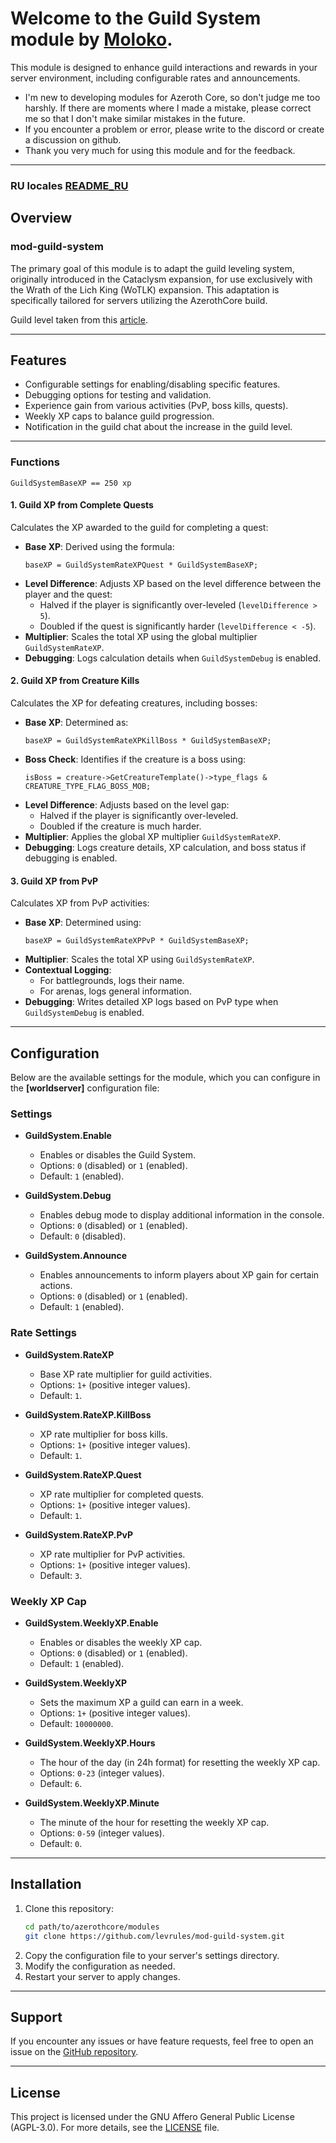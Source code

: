 # Welcome to the **Guild System** module by [Moloko](https://github.com/levrules/mod-guild-system).
This module is designed to enhance guild interactions and rewards in your server environment, including configurable rates and announcements.

- I'm new to developing modules for Azeroth Core, so don't judge me too harshly. If there are moments where I made a mistake, please correct me so that I don't make similar mistakes in the future.
- If you encounter a problem or error, please write to the discord or create a discussion on github.
- Thank you very much for using this module and for the feedback.
---

### RU locales [README_RU](https://github.com/levrules/mod-guild-system/blob/main/README_RU.md)

## Overview

### **mod-guild-system**
The primary goal of this module is to adapt the guild leveling system, originally introduced in the Cataclysm expansion, for use exclusively with the Wrath of the Lich King (WoTLK) expansion. This adaptation is specifically tailored for servers utilizing the AzerothCore build.

Guild level taken from this [article](https://wowpedia.fandom.com/wiki/Guild_advancement).

---

## Features

- Configurable settings for enabling/disabling specific features.
- Debugging options for testing and validation.
- Experience gain from various activities (PvP, boss kills, quests).
- Weekly XP caps to balance guild progression.
- Notification in the guild chat about the increase in the guild level.

---

### Functions

```
GuildSystemBaseXP == 250 xp
```

#### 1. Guild XP from Complete Quests

Calculates the XP awarded to the guild for completing a quest:

- **Base XP**: Derived using the formula:
  ```
  baseXP = GuildSystemRateXPQuest * GuildSystemBaseXP;
  ```
- **Level Difference**: Adjusts XP based on the level difference between the player and the quest:
  - Halved if the player is significantly over-leveled (`levelDifference > 5`).
  - Doubled if the quest is significantly harder (`levelDifference < -5`).
- **Multiplier**: Scales the total XP using the global multiplier `GuildSystemRateXP`.
- **Debugging**: Logs calculation details when `GuildSystemDebug` is enabled.

#### 2. Guild XP from Creature Kills

Calculates the XP for defeating creatures, including bosses:

- **Base XP**: Determined as:
  ```
  baseXP = GuildSystemRateXPKillBoss * GuildSystemBaseXP;
  ```
- **Boss Check**: Identifies if the creature is a boss using:
  ```
  isBoss = creature->GetCreatureTemplate()->type_flags & CREATURE_TYPE_FLAG_BOSS_MOB;
  ```
- **Level Difference**: Adjusts based on the level gap:
  - Halved if the player is significantly over-leveled.
  - Doubled if the creature is much harder.
- **Multiplier**: Applies the global XP multiplier `GuildSystemRateXP`.
- **Debugging**: Logs creature details, XP calculation, and boss status if debugging is enabled.

#### 3. Guild XP from PvP

Calculates XP from PvP activities:

- **Base XP**: Determined using:
  ```
  baseXP = GuildSystemRateXPPvP * GuildSystemBaseXP;
  ```
- **Multiplier**: Scales the total XP using `GuildSystemRateXP`.
- **Contextual Logging**:
  - For battlegrounds, logs their name.
  - For arenas, logs general information.
- **Debugging**: Writes detailed XP logs based on PvP type when `GuildSystemDebug` is enabled.

---

## Configuration

Below are the available settings for the module, which you can configure in the **[worldserver]** configuration file:

### **Settings**

- **GuildSystem.Enable**
  - Enables or disables the Guild System.
  - Options: `0` (disabled) or `1` (enabled).
  - Default: `1` (enabled).

- **GuildSystem.Debug**
  - Enables debug mode to display additional information in the console.
  - Options: `0` (disabled) or `1` (enabled).
  - Default: `0` (disabled).

- **GuildSystem.Announce**
  - Enables announcements to inform players about XP gain for certain actions.
  - Options: `0` (disabled) or `1` (enabled).
  - Default: `1` (enabled).

### **Rate Settings**

- **GuildSystem.RateXP**
  - Base XP rate multiplier for guild activities.
  - Options: `1+` (positive integer values).
  - Default: `1`.

- **GuildSystem.RateXP.KillBoss**
  - XP rate multiplier for boss kills.
  - Options: `1+` (positive integer values).
  - Default: `1`.

- **GuildSystem.RateXP.Quest**
  - XP rate multiplier for completed quests.
  - Options: `1+` (positive integer values).
  - Default: `1`.

- **GuildSystem.RateXP.PvP**
  - XP rate multiplier for PvP activities.
  - Options: `1+` (positive integer values).
  - Default: `3`.

### **Weekly XP Cap**

- **GuildSystem.WeeklyXP.Enable**
  - Enables or disables the weekly XP cap.
  - Options: `0` (disabled) or `1` (enabled).
  - Default: `1` (enabled).

- **GuildSystem.WeeklyXP**
  - Sets the maximum XP a guild can earn in a week.
  - Options: `1+` (positive integer values).
  - Default: `10000000`.

- **GuildSystem.WeeklyXP.Hours**
  - The hour of the day (in 24h format) for resetting the weekly XP cap.
  - Options: `0-23` (integer values).
  - Default: `6`.

- **GuildSystem.WeeklyXP.Minute**
  - The minute of the hour for resetting the weekly XP cap.
  - Options: `0-59` (integer values).
  - Default: `0`.

---

## Installation

1. Clone this repository:
   ```bash
   cd path/to/azerothcore/modules
   git clone https://github.com/levrules/mod-guild-system.git
   ```
2. Copy the configuration file to your server's settings directory.
3. Modify the configuration as needed.
4. Restart your server to apply changes.

---

## Support

If you encounter any issues or have feature requests, feel free to open an issue on the [GitHub repository](https://github.com/levrules/mod-guild-system).

---

## License

This project is licensed under the GNU Affero General Public License (AGPL-3.0). For more details, see the [LICENSE](LICENSE) file.